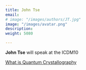 ```yaml
---
title: John Tse
email: 
# image: "/images/authors/JT.jpg"
image: "/images/avatar.png"
description: 
weight: 5080

---
```


**John Tse** will speak at the ICDM10

[What is Quantum Crystallography](/topics/01_what-is-quantum-crystallography)

